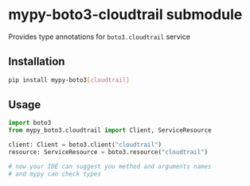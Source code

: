 # mypy-boto3-cloudtrail submodule

Provides type annotations for `boto3.cloudtrail` service

## Installation

```bash
pip install mypy-boto3[cloudtrail]
```

## Usage

```python
import boto3
from mypy_boto3.cloudtrail import Client, ServiceResource

client: Client = boto3.client("cloudtrail")
resource: ServiceResource = boto3.resource("cloudtrail")

# now your IDE can suggest you method and arguments names
# and mypy can check types
```

